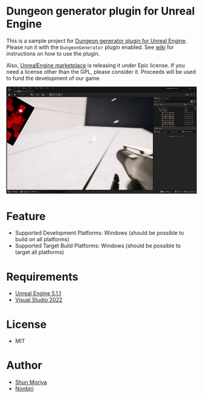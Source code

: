
# Dungeon generator plugin for Unreal Engine

This is a sample project for [Dungeon generator plugin for Unreal Engine](https://github.com/shun126/DungeonGenerator).
Please run it with the `DungeonGenerator` plugin enabled.
See [wiki](https://github.com/shun126/DungeonGenerator/wiki) for instructions on how to use the plugin.

Also, [UnrealEngine marketplace](https://www.unrealengine.com/marketplace/slug/36a8b87d859f44439cfe1515975d7197) is releasing it under Epic license. If you need a license other than the GPL, please consider it. Proceeds will be used to fund the development of our game.

![Screenshot](Document/Screenshot.gif)

# Feature

* Supported Development Platforms: Windows (should be possible to build on all platforms)
* Supported Target Build Platforms: Windows (should be possible to target all platforms)

# Requirements
* [Unreal Engine 5.1.1](https://www.unrealengine.com/unreal-engine-5)
* [Visual Studio 2022](https://visualstudio.microsoft.com/)

# License
* MIT

# Author
* [Shun Moriya](https://twitter.com/moriya_zx25r)
* [Nonbiri](https://www.youtube.com/channel/UCkLXe57GpUyaOoj2ycREU1Q)
